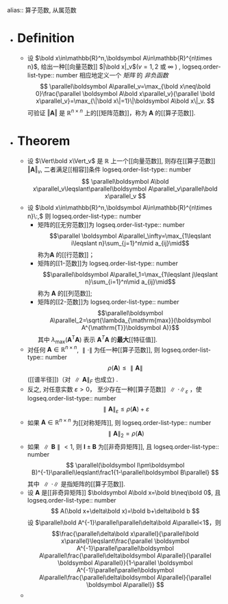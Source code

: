 alias:: 算子范数, 从属范数

- # Definition
	- 设 $\bold x\in\mathbb{R}^n,\boldsymbol A\in\mathbb{R}^{n\times n}$, 给出一种[[向量范数]] $|\bold x|_v$($v=1,2$ 或 $\infty$ ) ,
	  logseq.order-list-type:: number
	  相应地定义一个 *矩阵* 的 *非负函数*
	  $$
	  \parallel\boldsymbol A\parallel_v=\max_{\bold x\neq\bold 0}\frac{\parallel \boldsymbol A\bold x\parallel_v}{\parallel \bold x\parallel_v}=\max_{\|\bold x\|=1}\|\boldsymbol A\bold x\|_v. 
	  $$
	  可验证 $\Vert\boldsymbol A\Vert$ 是 $\mathbb{R}^{n\times n}$ 上的[[矩阵范数]]，称为 $\boldsymbol A$ 的[[算子范数]].
- # Theorem
	- 设 $\Vert\bold  x\Vert_v$ 是 $\mathbb{R}$ 上一个[[向量范数]], 则存在[[算子范数]] $\Vert\boldsymbol A\Vert_v$, 二者满足[[相容]]条件
	  logseq.order-list-type:: number
	  $$
	  \parallel\boldsymbol A\bold x\parallel_v\leqslant\parallel\boldsymbol A\parallel_v\parallel\bold x\parallel_v
	  $$
	- 设 $\bold x\in\mathbb{R}^n,\boldsymbol A\in\mathbb{R}^{n\times n}\:,$ 则
	  logseq.order-list-type:: number
		- 矩阵的[[无穷范数]]为
		  logseq.order-list-type:: number
		  $$\parallel \boldsymbol A\parallel_\infty=\max_{1\leqslant i\leqslant n}\sum_{j=1}^n\mid a_{ij}\mid$$
		  称为$\boldsymbol A$ 的[[行范数]]；
		- 矩阵的[[1-范数]]为
		  logseq.order-list-type:: number
		  $$\parallel\boldsymbol A\parallel_1=\max_{1\leqslant j\leqslant n}\sum_{i=1}^n\mid a_{ij}\mid$$
		  称为 $\boldsymbol{A}$ 的[[列范数]];
		- 矩阵的[[2-范数]]为
		  logseq.order-list-type:: number
		  $$\parallel\boldsymbol A\parallel_2=\sqrt{\lambda_{\mathrm{max}}(\boldsymbol A^{\mathrm{T}}\boldsymbol A)}$$
		  其中 $\lambda_{\max}\left(\boldsymbol A^{\mathrm{T}}\boldsymbol A\right)$ 表示 $\boldsymbol A^{T}\boldsymbol A$ 的**最大**[[特征值]].
	- 对任何 $\boldsymbol A\in\mathbb{R}^{n\times n}$, $\parallel\cdot\parallel$ 为任一种[[算子范数]], 则
	  logseq.order-list-type:: number
	  $$\rho(\boldsymbol A)\leq\parallel\boldsymbol A\parallel$$
	  ([[谱半径]])（对 $\parallel\boldsymbol A \parallel_F$ 也成立) .
	- 反之, 对任意实数 $\varepsilon>0$， 至少存在一种[[算子范数]] $\parallel\cdot\parallel_\varepsilon$ ，使
	  logseq.order-list-type:: number
	  $$
	  \parallel\boldsymbol{A}\parallel_\varepsilon\leqslant\rho(\boldsymbol A)+\varepsilon
	  $$
	- 如果 $\boldsymbol A\in\mathbb{R}^{n\times n}$ 为[[对称矩阵]], 则
	  logseq.order-list-type:: number
	  $$\parallel \boldsymbol A\parallel_2=\rho(\boldsymbol A)$$
	- 如果 $\parallel\boldsymbol B\parallel <1$, 则 $\boldsymbol I\pm\boldsymbol B$ 为[[非奇异矩阵]], 且
	  logseq.order-list-type:: number
	  $$
	  \parallel(\boldsymbol I\pm\boldsymbol B)^{-1}\parallel\leqslant\frac1{1-\parallel\boldsymbol B\parallel}
	  $$
	  其中 $\parallel\cdot\parallel$ 是指矩阵的[[算子范数]].
	- 设 $\boldsymbol A$ 是[[非奇异矩阵]] $\boldsymbol A\bold x=\bold b\neq\bold 0$, 且
	  logseq.order-list-type:: number
	  $$
	  A(\bold x+\delta\bold x)=\bold b+\delta\bold b
	  $$
	  设 $\parallel\bold A^{-1}\parallel\parallel\delta\bold A\parallel<1$，则
	  $$\frac{\parallel\delta\bold x\parallel}{\parallel\bold x\parallel}\leqslant\frac{\parallel \boldsymbol A^{-1}\parallel\parallel\boldsymbol A\parallel\frac{\parallel\delta\boldsymbol A\parallel}{\parallel \boldsymbol A\parallel}}{1-\parallel \boldsymbol A^{-1}\parallel\parallel\boldsymbol A\parallel\frac{\parallel\delta\boldsymbol A\parallel}{\parallel \boldsymbol A\parallel}}
	  $$
	-